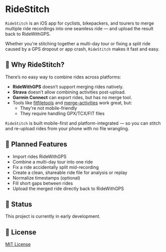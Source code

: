# RideStitch

`RideStitch` is an iOS app for cyclists, bikepackers, and tourers to merge multiple ride recordings into one seamless ride — and upload the result back to RideWithGPS.

Whether you're stitching together a multi-day tour or fixing a split ride caused by a GPS dropout or app crash, `RideStitch` makes it fast and easy.

## 🚴 Why RideStitch?

There’s no easy way to combine rides across platforms:

- **RideWithGPS** doesn’t support merging rides natively.
- **Strava** doesn’t allow combining activities post-upload.
- **Garmin Connect** can export rides, but has no merge tool.
- Tools like [fitfiletools](https://www.fitfiletools.com/) and [merge-activities](https://gtt.feub.net/merge-activities/) work great, but:
  - They're not mobile-friendly
  - They require handling GPX/TCX/FIT files

`RideStitch` is built mobile-first and platform-integrated — so you can stitch and re-upload rides from your phone with no file wrangling.

## 🔧 Planned Features

- Import rides RideWithGPS
- Combine a multi-day tour into one ride
- Fix a ride accidentally split mid-recording
- Create a clean, shareable ride file for analysis or replay
- Normalize timestamps (optional)
- Fill short gaps between rides
- Upload the merged ride directly back to RideWithGPS

## 🚧 Status

This project is currently in early development.

## 🪪 License

[MIT License](LICENSE)
